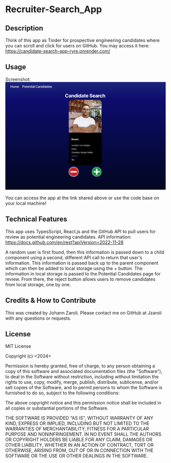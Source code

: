 # Recruiter-Search_App

## Description
Think of this app as Tinder for prospective engineering candidates where you can scroll and click for users on GitHub. You may access it here: https://candidate-search-app-ryre.onrender.com/

## Usage
Screenshot:  
![screenshot1](./src/assets/images/screenshot1.png)  

You can access the app at the link shared above or use the code base on your local machine!

## Technical Features
This app uses TypesScript, React.js and the GitHub API to pull users for review as potential engineering candidates. API information: https://docs.github.com/en/rest?apiVersion=2022-11-28

A random user is first found, then this information is passed down to a child component using a second, different API call to return that user's information. This information is passed back up to the parent component which can then be added to local storage using the + button. The information in local storage is passed to the Potential Candidates page for review. From there, the reject button allows users to remove candidates from local storage, one by one. 

## Credits & How to Contribute
This was created by Johann Zaroli. Please contact me on GitHub at Jzaroli with any questions or requests.

## License
MIT License

Copyright (c) <2024>

Permission is hereby granted, free of charge, to any person obtaining a copy of this software and associated documentation files (the "Software"), to deal in the Software without restriction, including without limitation the rights to use, copy, modify, merge, publish, distribute, sublicense, and/or sell copies of the Software, and to permit persons to whom the Software is furnished to do so, subject to the following conditions:

The above copyright notice and this permission notice shall be included in all copies or substantial portions of the Software.

THE SOFTWARE IS PROVIDED "AS IS", WITHOUT WARRANTY OF ANY KIND, EXPRESS OR IMPLIED, INCLUDING BUT NOT LIMITED TO THE WARRANTIES OF MERCHANTABILITY, FITNESS FOR A PARTICULAR PURPOSE AND NONINFRINGEMENT. IN NO EVENT SHALL THE AUTHORS OR COPYRIGHT HOLDERS BE LIABLE FOR ANY CLAIM, DAMAGES OR OTHER LIABILITY, WHETHER IN AN ACTION OF CONTRACT, TORT OR OTHERWISE, ARISING FROM, OUT OF OR IN CONNECTION WITH THE SOFTWARE OR THE USE OR OTHER DEALINGS IN THE SOFTWARE.
